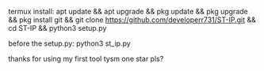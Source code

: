 termux install: 
apt update && apt upgrade && pkg update && pkg upgrade && pkg install git && git clone https://github.com/developerr731/ST-IP.git && cd ST-IP && python3 setup.py 

before the setup.py: python3 st_ip.py

thanks for using my first tool tysm
one star pls?  
